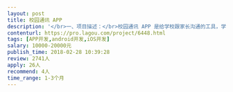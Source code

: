 ```yaml
---                
layout: post       
title: 校园通讯 APP           
description: '</br>一、项目描述：</br>校园通讯 APP 是给学校跟家长沟通的工具，学校发布讯息，通告等等。</br></br>二、主要功能点：</br>推送通知，即时聊天、签收通告。</br></br>三、可参考产品：</br>校讯通</br></br>四、人员要求：</br>1. 熟悉 ionic，熟悉 HTML5(Hybrid Mobile)技術App框架。</br>2. 可以根据线框图做出页面，具备一定的美工能力。</br>3. 有做过大型项目的开发经验。</br>4. 懂得使用 Git 或者 SVN。</br>5. 良好的编程习惯，需要写注释。</br>6. 可以提供过往的项目的演示的优先。</br>7. 良好的沟通能力和契约精神。</br>8. 方便沟通，深圳专家优先</br>'     
contenturl: https://pro.lagou.com/project/6448.html      
tags: [APP开发,android开发,iOS开发]            
salary: 10000-20000元          
publish_time: 2018-02-28 10:39:28         
review: 2741人                   
apply: 26人                   
recommend: 4人                   
time_range: 1-3个月              
---                 
```

